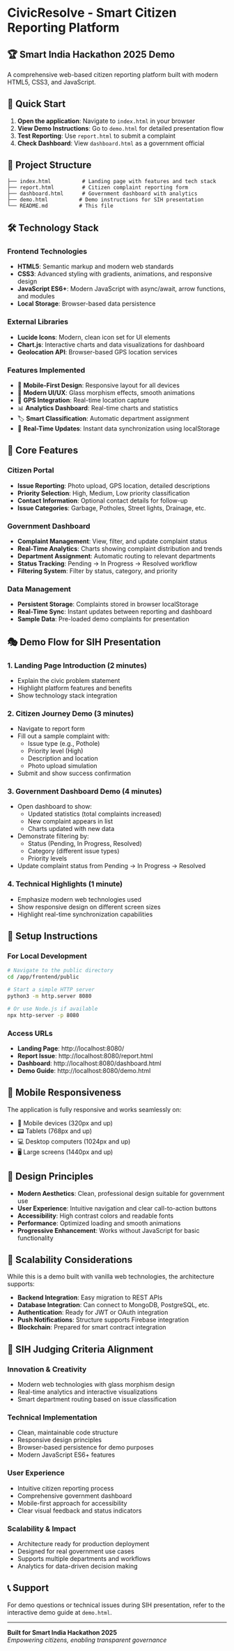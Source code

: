 # CivicResolve - Smart Citizen Reporting Platform

## 🏆 Smart India Hackathon 2025 Demo

A comprehensive web-based citizen reporting platform built with modern HTML5, CSS3, and JavaScript.

## 🚀 Quick Start

1. **Open the application**: Navigate to `index.html` in your browser
2. **View Demo Instructions**: Go to `demo.html` for detailed presentation flow
3. **Test Reporting**: Use `report.html` to submit a complaint
4. **Check Dashboard**: View `dashboard.html` as a government official

## 📁 Project Structure

```
├── index.html          # Landing page with features and tech stack
├── report.html         # Citizen complaint reporting form
├── dashboard.html      # Government dashboard with analytics
├── demo.html          # Demo instructions for SIH presentation
└── README.md          # This file
```

## 🛠️ Technology Stack

### Frontend Technologies
- **HTML5**: Semantic markup and modern web standards
- **CSS3**: Advanced styling with gradients, animations, and responsive design
- **JavaScript ES6+**: Modern JavaScript with async/await, arrow functions, and modules
- **Local Storage**: Browser-based data persistence

### External Libraries
- **Lucide Icons**: Modern, clean icon set for UI elements
- **Chart.js**: Interactive charts and data visualizations for dashboard
- **Geolocation API**: Browser-based GPS location services

### Features Implemented
- 📱 **Mobile-First Design**: Responsive layout for all devices
- 🎨 **Modern UI/UX**: Glass morphism effects, smooth animations
- 📍 **GPS Integration**: Real-time location capture
- 📊 **Analytics Dashboard**: Real-time charts and statistics
- 🏷️ **Smart Classification**: Automatic department assignment
- 🔄 **Real-Time Updates**: Instant data synchronization using localStorage

## 🎯 Core Features

### Citizen Portal
- **Issue Reporting**: Photo upload, GPS location, detailed descriptions
- **Priority Selection**: High, Medium, Low priority classification
- **Contact Information**: Optional contact details for follow-up
- **Issue Categories**: Garbage, Potholes, Street lights, Drainage, etc.

### Government Dashboard
- **Complaint Management**: View, filter, and update complaint status
- **Real-Time Analytics**: Charts showing complaint distribution and trends
- **Department Assignment**: Automatic routing to relevant departments
- **Status Tracking**: Pending → In Progress → Resolved workflow
- **Filtering System**: Filter by status, category, and priority

### Data Management
- **Persistent Storage**: Complaints stored in browser localStorage
- **Real-Time Sync**: Instant updates between reporting and dashboard
- **Sample Data**: Pre-loaded demo complaints for presentation

## 🎭 Demo Flow for SIH Presentation

### 1. **Landing Page Introduction** (2 minutes)
- Explain the civic problem statement
- Highlight platform features and benefits
- Show technology stack integration

### 2. **Citizen Journey Demo** (3 minutes)
- Navigate to report form
- Fill out a sample complaint with:
  - Issue type (e.g., Pothole)
  - Priority level (High)
  - Description and location
  - Photo upload simulation
- Submit and show success confirmation

### 3. **Government Dashboard Demo** (4 minutes)
- Open dashboard to show:
  - Updated statistics (total complaints increased)
  - New complaint appears in list
  - Charts updated with new data
- Demonstrate filtering by:
  - Status (Pending, In Progress, Resolved)
  - Category (different issue types)
  - Priority levels
- Update complaint status from Pending → In Progress → Resolved

### 4. **Technical Highlights** (1 minute)
- Emphasize modern web technologies used
- Show responsive design on different screen sizes
- Highlight real-time synchronization capabilities

## 🔧 Setup Instructions

### For Local Development
```bash
# Navigate to the public directory
cd /app/frontend/public

# Start a simple HTTP server
python3 -m http.server 8080

# Or use Node.js if available
npx http-server -p 8080
```

### Access URLs
- **Landing Page**: http://localhost:8080/
- **Report Issue**: http://localhost:8080/report.html
- **Dashboard**: http://localhost:8080/dashboard.html
- **Demo Guide**: http://localhost:8080/demo.html

## 📱 Mobile Responsiveness

The application is fully responsive and works seamlessly on:
- 📱 Mobile devices (320px and up)
- 📟 Tablets (768px and up)
- 💻 Desktop computers (1024px and up)
- 🖥️ Large screens (1440px and up)

## 🎨 Design Principles

- **Modern Aesthetics**: Clean, professional design suitable for government use
- **User Experience**: Intuitive navigation and clear call-to-action buttons
- **Accessibility**: High contrast colors and readable fonts
- **Performance**: Optimized loading and smooth animations
- **Progressive Enhancement**: Works without JavaScript for basic functionality

## 🚀 Scalability Considerations

While this is a demo built with vanilla web technologies, the architecture supports:
- **Backend Integration**: Easy migration to REST APIs
- **Database Integration**: Can connect to MongoDB, PostgreSQL, etc.
- **Authentication**: Ready for JWT or OAuth integration
- **Push Notifications**: Structure supports Firebase integration
- **Blockchain**: Prepared for smart contract integration

## 🏅 SIH Judging Criteria Alignment

### Innovation & Creativity
- Modern web technologies with glass morphism design
- Real-time analytics and interactive visualizations
- Smart department routing based on issue classification

### Technical Implementation
- Clean, maintainable code structure
- Responsive design principles
- Browser-based persistence for demo purposes
- Modern JavaScript ES6+ features

### User Experience
- Intuitive citizen reporting process
- Comprehensive government dashboard
- Mobile-first approach for accessibility
- Clear visual feedback and status indicators

### Scalability & Impact
- Architecture ready for production deployment
- Designed for real government use cases
- Supports multiple departments and workflows
- Analytics for data-driven decision making

## 📞 Support

For demo questions or technical issues during SIH presentation, refer to the interactive demo guide at `demo.html`.

---

**Built for Smart India Hackathon 2025**  
*Empowering citizens, enabling transparent governance*